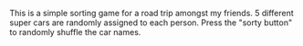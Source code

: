 This is a simple sorting game for a road trip amongst my friends. 5 different super cars are randomly assigned to each person. Press the "sorty button" to randomly shuffle the car names.
